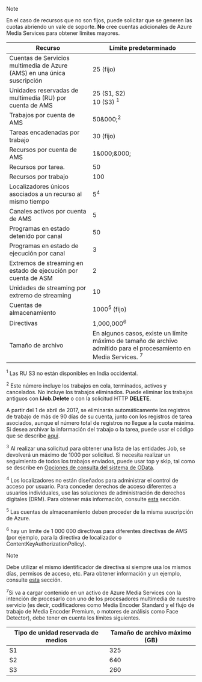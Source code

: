 >[!NOTE]
>En el caso de recursos que no son fijos, puede solicitar que se generen las cuotas abriendo un vale de soporte. **No** cree cuentas adicionales de Azure Media Services para obtener límites mayores.

| Recurso | Límite predeterminado | 
| --- | --- | 
| Cuentas de Servicios multimedia de Azure (AMS) en una única suscripción | 25 (fijo) |
| Unidades reservadas de multimedia (RU) por cuenta de AMS |25 (S1, S2)<br/>10 (S3) <sup>1</sup> | 
| Trabajos por cuenta de AMS | 50&000;<sup>2</sup> |
| Tareas encadenadas por trabajo | 30 (fijo) |
| Recursos por cuenta de AMS | 1&000;&000;|
| Recursos por tarea. | 50 |
| Recursos por trabajo | 100 |
| Localizadores únicos asociados a un recurso al mismo tiempo | 5<sup>4</sup> |
| Canales activos por cuenta de AMS |5|
| Programas en estado detenido por canal  |50|
| Programas en estado de ejecución por canal  |3|
| Extremos de streaming en estado de ejecución por cuenta de ASM|2|
| Unidades de streaming por extremo de streaming |10 |
| Cuentas de almacenamiento | 1000<sup>5</sup> (fijo) |
| Directivas | 1,000,000<sup>6</sup> |
| Tamaño de archivo| En algunos casos, existe un límite máximo de tamaño de archivo admitido para el procesamiento en Media Services. <sup>7</sup> |
  
<sup>1</sup> Las RU S3 no están disponibles en India occidental.

<sup>2</sup> Este número incluye los trabajos en cola, terminados, activos y cancelados. No incluye los trabajos eliminados. Puede eliminar los trabajos antiguos con **IJob.Delete** o con la solicitud HTTP **DELETE**.

A partir del 1 de abril de 2017, se eliminarán automáticamente los registros de trabajo de más de 90 días de su cuenta, junto con los registros de tarea asociados, aunque el número total de registros no llegue a la cuota máxima. Si desea archivar la información del trabajo o la tarea, puede usar el código que se describe [aquí](../articles/media-services/media-services-dotnet-manage-entities.md).

<sup>3</sup> Al realizar una solicitud para obtener una lista de las entidades Job, se devolverá un máximo de 1000 por solicitud. Si necesita realizar un seguimiento de todos los trabajos enviados, puede usar top y skip, tal como se describe en [Opciones de consulta del sistema de OData](http://msdn.microsoft.com/library/gg309461.aspx).

<sup>4</sup> Los localizadores no están diseñados para administrar el control de acceso por usuario. Para conceder derechos de acceso diferentes a usuarios individuales, use las soluciones de administración de derechos digitales (DRM). Para obtener más información, consulte [esta](../articles/media-services/media-services-content-protection-overview.md) sección.

<sup>5</sup> Las cuentas de almacenamiento deben proceder de la misma suscripción de Azure.

<sup>6</sup> hay un límite de 1 000 000 directivas para diferentes directivas de AMS (por ejemplo, para la directiva de localizador o ContentKeyAuthorizationPolicy). 

>[!NOTE]
> Debe utilizar el mismo identificador de directiva si siempre usa los mismos días, permisos de acceso, etc. Para obtener información y un ejemplo, consulte [esta](../articles/media-services/media-services-dotnet-manage-entities.md#limit-access-policies) sección.

<sup>7</sup>Si va a cargar contenido en un activo de Azure Media Services con la intención de procesarlo con uno de los procesadores multimedia de nuestro servicio (es decir, codificadores como Media Encoder Standard y el flujo de trabajo de Media Encoder Premium, o motores de análisis como Face Detector), debe tener en cuenta los límites siguientes. 

| Tipo de unidad reservada de medios | Tamaño de archivo máximo (GB)| 
| --- | --- | 
|S1    | 325|
|S2    | 640|
|S3    | 260|


<!--HONumber=Feb17_HO2-->


